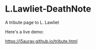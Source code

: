 # L.Lawliet-DeathNote

A tribute page to L. Lawliet

Here's a live demo:

https://j5aurav.github.io/tribute.html
